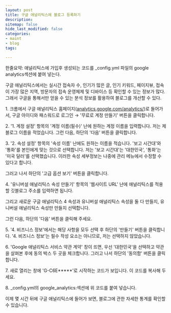 ```yaml
---
layout: post
title: 구글 애널리틱스에 블로그 등록하기
description: 
sitemap: false
hide_last_modified: false
categories:
- maint
- blog
tags: 

---
```

한줄요약: 애널리틱스에 가입후 생성되는 코드를 \_config.yml 파일의 google analytics섹션에 붙여 넣는다.

구글 애널리틱스에서는 실시간 접속자 수, 인기가 많은 글, 인기 키워드, 페이지뷰, 접속이 가장 많은 지역, 방문자의 접속 운영체제 및 디바이스 등 확인할 수 있는 정보가 많다. 그래서 구글을 통해서만 얻을 수 있는 분석 정보를 활용하여 블로그를 개선할 수 있다.

1\. 크롬에서 구글 애널리틱스 홈페이지([analytics.google.com/analytics/](http://analytics.google.com/analytics/))로 들어가서, 구글 아이디와 패스워드로 로그인 → '무료로 계정 만들기' 버튼을 클릭합니다.

2\. '1. 계정 설정' 항목의 '계정 이름(필수)' 난에 원하는 계정 이름을 입력합니다. 저는 제 블로그 이름을 적었습니다. 그런 다음, 하단의 '다음' 버튼을 클릭합니다.

3\. '2. 속성 설정' 항목의 '속성 이름' 난에도 원하는 이름을 적습니다. '보고 시간대'와 '통화'를 본인에게 맞는 것으로 선택합니다. 저는 '보고 시간대'는 '대한민국', '통화'는 '미국 달러'를 선택했습니다. 이러한 속성 세부정보는 나중에 관리 메뉴에서 수정할 수 있다고 합니다.

그러고 나서 하단의 '고급 옵션 보기' 버튼을 클릭합니다.

4\. '유니버설 애널리틱스 속성 만들기' 항목의 '웹사이트 URL' 난에 애널리틱스를 적용할 깃블로그  주소를 입력하면 됩니다.

그리고 새로운 구글 애널리틱스 4 속성과 유니버설 애널리틱스 속성을 둘 다 만들지, 유니버설 애널리틱스 속성만 만들지 선택합니다.

그런 다음, 하단의 '다음' 버튼을 클릭해 주세요.

5\. '4. 비즈니스 정보'에서는 해당 사항을 모두 선택 후 하단의 '만들기' 버튼을 클릭합니다. '4. 비즈니스 정보'는 필수 작성 요소는 아니므로, 저는 선택하지 않았습니다.

6\. 'Google 애널리틱스 서비스 약관 계약' 창이 뜨면, 우선 '대한민국'을 선택하고 약관을 살펴본 후에 동의 박스 두 곳을 체크합니다. 그러고 나서 하단의 '동의함' 버튼을 클릭합니다.

7\. 새로 열리는 창에 'G-C6E*****'로 시작하는 코드가 보입니다. 이 코드를 복사해 두세요.

8\. _config.yml의 google_analytics:섹션에 위 코드를 붙여 넣습니다.

이제 몇 시간 뒤에 구글 애널리틱스에 들어가 보면, 블로그에 관한 자세한 통계를 확인할 수 있습니다.